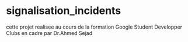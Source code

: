# signalisation_incidents
cette projet realisee au cours de la formation Google Student Developper Clubs en cadre par Dr.Ahmed Sejad
